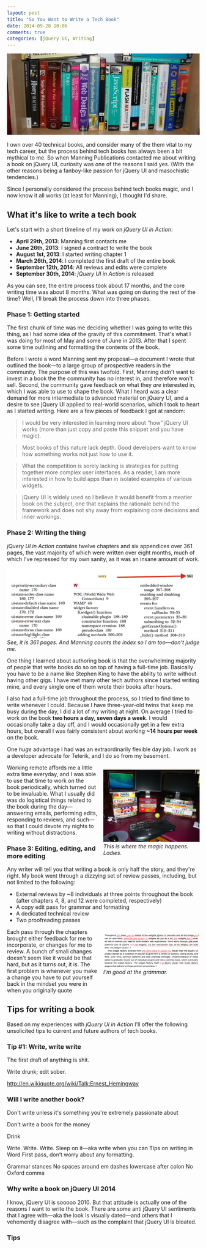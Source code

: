 ```yaml
---
layout: post
title: "So You Want to Write a Tech Book"
date: 2014-09-28 10:06
comments: true
categories: [jQuery UI, Writing]
---
```


<img src="/images/posts/2014-09-28/shelf.jpg" alt="Books on my shelf" style="border: none;">

I own over 40 technical books, and consider many of the them vital to my tech career, but the process behind tech books has always been a bit mythical to me. So when Manning Publications contacted me about writing a book on jQuery UI, curiosity was one of the reasons I said yes. (With the other reasons being a fanboy-like passion for jQuery UI and masochistic tendencies.)

Since I personally considered the process behind tech books magic, and I now know it all works (at least for Manning), I thought I'd share.

## What it's like to write a tech book

Let's start with a short timeline of my work on *jQuery UI in Action*:

* **April 29th, 2013**: Manning first contacts me
* **June 26th, 2013**: I signed a contract to write the book
* **August 1st, 2013**: I started writing chapter 1
* **March 26th, 2014**: I completed the first draft of the entire book
* **September 12th, 2014**: All reviews and edits were complete
* **September 30th, 2014**: *jQuery UI in Action* is released

As you can see, the entire process took about 17 months, and the core writing time was about 8 months. What was going on during the rest of the time? Well, I'll break the process down into three phases.

### Phase 1: Getting started

The first chunk of time was me deciding whether I was going to write this thing, as I had some idea of the gravity of this commitment. That's what I was doing for most of May and some of June in 2013. After that I spent some time outlining and formatting the contents of the book.

Before I wrote a word Manning sent my proposal—a document I wrote that outlined the book—to a large group of prospective readers in the community. The purpose of this was twofold. First, Manning didn't want to invest in a book the the community has no interest in, and therefore won't sell. Second, the community gave feedback on what they *are* interested in, which I was able to use to shape the book. What I heard was a clear demand for more intermediate to advanced material on jQuery UI, and a desire to see jQuery UI applied to real-world scenarios, which I took to heart as I started writing. Here are a few pieces of feedback I got at random:

> I would be very interested in learning more about “how” jQuery UI works (more than just copy and paste this snippet and you have magic).

> Most books of this nature lack depth. Good developers want to know how something works not just how to use it.

> What the competition is sorely lacking is strategies for putting together more complex user interfaces. As a reader, I am more interested in how to build apps than in isolated examples of various widgets.

> jQuery UI is widely used so I believe it would benefit from a meatier book on the subject, one that explains the rationale behind the framework and does not shy away from explaining core decisions and inner workings.

### Phase 2: Writing the thing

*jQuery UI in Action* contains twelve chapters and six appendices over 361 pages, the vast majority of which were written over eight months, much of which I've repressed for my own sanity, as it was an insane amount of work.

<p>
	<img src="/images/posts/2014-09-28/last-page.png" alt="The last page of jQuery UI in Action">
	<i>See, it is 361 pages. And Manning counts the index so I am too—don't judge me.</i>
</p>

One thing I learned about authoring book is that the overwhelming majority of people that write books do so on top of having a full-time job. Basically you have to be a name like Stephen King to have the ability to write without having other gigs. I have met many other tech authors since I started writing mine, and every single one of them wrote their books after hours.

I also had a full-time job throughout the process, so I tried to find time to write whenever I could. Because I have three-year-old twins that keep me busy during the day, I did a lot of my writing at night. On average I tried to work on the book **two hours a day, seven days a week**. I would occasionally take a day off, and I would occasionally get in a few extra hours, but overall I was fairly consistent about working **~14 hours per week** on the book.

One *huge* advantage I had was an extraordinarily flexible day job. I work as a developer advocate for Telerik, and I do so from my basement.

<p style="float: right; width: 50%; margin: 1em 0 1em 1em;">
	<img src="/images/posts/2014-09-28/desk.jpg" alt="The desk in my basement" style="max-height: 400px;">
	<i>This is where the magic happens. Ladies.</i>
</p>

Working remote affords me a little extra time everyday, and I was able to use that time to work on the book periodically, which turned out to be invaluable. What I usually did was do logistical things related to the book during the day—answering emails, performing edits, responding to reviews, and such—so that I could devote my nights to writing without distractions.

### Phase 3: Editing, editing, and more editing

Any writer will tell you that writing a book is only half the story, and they're right. My book went through a dizzying set of review passes, including, but not limited to the following:

* External reviews by ~8 individuals at three points throughout the book (after chapters 4, 8, and 12 were completed, respectively)
* A copy edit pass for grammar and formatting
* A dedicated technical review
* Two proofreading passes

<p style="float: right; width: 50%; margin: 1em 0 1em 1em;">
	<img src="/images/posts/2014-09-28/grammar.png" alt="My grammar">
	<i>I'm good at the grammar.</i>
</p>

Each pass through the chapters brought either feedback for me to incorporate, or changes for me to review. A bunch of small changes doesn't seem like it would be that hard, but as it turns out, it is. The first problem is whenever you make a change you have to put yourself back in the mindset you were in when you originally quote

## Tips for writing a book

Based on my experiences with *jQuery UI in Action* I'll offer the following unsolicited tips to current and future authors of tech books.

### Tip #1: Write, write write


The first draft of anything is shit.

Write drunk; edit sober.


http://en.wikiquote.org/wiki/Talk:Ernest_Hemingway

### Will I write another book?

Don't write unless it's something you're extremely passionate about

Don't write a book for the money

Drink

Write. Write. Write.
Sleep on it—aka write when you can
Tips on writing in Word
First pass, don’t worry about any formatting.

Grammar stances
No spaces around em dashes
lowercase after colon
No Oxford comma


### Why write a book on jQuery UI 2014

I know, jQuery UI is sooooo 2010. But that attitude is actually one of the reasons I want to write the book. There are some anti jQuery UI sentiments that I agree with—aka the look is visually dated—and others that I vehemently disagree with—such as the complaint that jQuery UI is bloated.

### Tips


